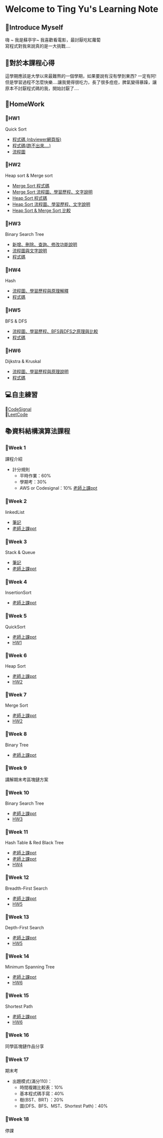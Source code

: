 # Welcome to Ting Yu's Learning Note
## 👩Introduce Myself
嗨 ~ 我是蘇亭宇~ 我喜歡看電影，最討厭吃紅蘿蔔          
寫程式對我來說真的是一大挑戰....

## 🙁對於本課程心得
這學期應該是大學以來最難熬的一個學期，如果要說有沒有學到東西? 一定有阿! 但是學習過程不怎麼快樂....讓我覺得很吃力，長了很多痘痘，脾氣變得暴躁，讓原本不討厭程式碼的我，開始討厭了.... 


## 🥯HomeWork
### 🐝HW1
Quick Sort
 * [程式碼 (nbviewer網頁版)](https://nbviewer.jupyter.org/github/stopraining/LearningNote/blob/master/HW1/HW1_QuickSort.ipynb)
 * [程式碼(跑不出來....)](https://github.com/stopraining/LearningNote/blob/master/HW1/HW1_QuickSort.ipynb)
 * [流程圖](https://github.com/stopraining/LearningNote/blob/master/HW1/hw1_%E6%B5%81%E7%A8%8B%E5%9C%96.jpeg)
### 🐝HW2
Heap sort & Merge sort
 * [Merge Sort 程式碼](https://github.com/stopraining/LearningNote/blob/master/HW2/merge_sort_06170117.py)
 * [Merge Sort 流程圖、學習歷程、文字說明](https://github.com/stopraining/LearningNote/blob/master/HW2/Merge%20Sort_%E6%B5%81%E7%A8%8B%E5%9C%96%E3%80%81%E6%96%87%E5%AD%97%E3%80%81%E5%AD%B8%E7%BF%92%E6%AD%B7%E7%A8%8B.md)
 * [Heap Sort 程式碼](https://github.com/stopraining/LearningNote/blob/master/HW2/heap_sort_06170107.py)
 * [Heap Sort 流程圖、學習歷程、文字說明](https://github.com/stopraining/LearningNote/blob/master/HW2/Heap%20Sort_%E6%B5%81%E7%A8%8B%E5%9C%96%E3%80%81%E6%96%87%E5%AD%97%E3%80%81%E5%AD%B8%E7%BF%92%E6%AD%B7%E7%A8%8B.md)
 * [Heap Sort & Merge Sort 比較](https://github.com/stopraining/LearningNote/blob/master/HW2/Heap%20Sort%20%26%20Merge%20Sort%E6%AF%94%E8%BC%83.md)
 ### 🐝HW3
 Binary Search Tree
 * [新增、刪除、查詢、修改功能說明](https://github.com/stopraining/LearningNote/blob/master/HW3/Binary%20Search%20Tree%20%E6%96%B0%E5%A2%9E%E3%80%81%E5%88%AA%E9%99%A4%E3%80%81%E6%9F%A5%E8%A9%A2%E3%80%81%E4%BF%AE%E6%94%B9%E5%8A%9F%E8%83%BD%E8%AA%AA%E6%98%8E.md)
 * [流程圖與文字說明](https://github.com/stopraining/LearningNote/blob/master/HW3/Binary%20Search%20Tree%20%E6%B5%81%E7%A8%8B%E5%9C%96%E3%80%81%E5%AD%B8%E7%BF%92%E6%AD%B7%E7%A8%8B%E8%88%87BST%E5%8E%9F%E7%90%86.md)
 * [程式碼](https://github.com/stopraining/LearningNote/blob/master/HW3/binary_search_tree_06170117.py) 
 ### 🐝HW4
 Hash
 * [流程圖、學習歷程與原理解釋](https://github.com/stopraining/LearningNote/blob/master/HW4/Hash%20Table%20%E6%B5%81%E7%A8%8B%E5%9C%96%E3%80%81%E5%AD%B8%E7%BF%92%E6%AD%B7%E7%A8%8B%E8%88%87Hash%E5%8E%9F%E7%90%86%E8%A7%A3%E9%87%8B.md)
 * [程式碼](https://github.com/stopraining/LearningNote/blob/master/HW4/hash_table_06170117.py)
 ### 🐝HW5
 BFS & DFS
 * [流程圖、學習歷程、BFS與DFS之原理與比較](https://github.com/stopraining/LearningNote/blob/master/HW5/%E6%B5%81%E7%A8%8B%E5%9C%96%E3%80%81%E5%AD%B8%E7%BF%92%E6%AD%B7%E7%A8%8B%E3%80%81BFS%E8%88%87DFS%E4%B9%8B%E5%8E%9F%E7%90%86%E8%88%87%E6%AF%94%E8%BC%83.md)
 * [程式碼](https://github.com/stopraining/LearningNote/blob/master/HW5/BFS_06170117.py)
### 🐝HW6
 Dijkstra & Kruskal
 * [流程圖、學習歷程與原理說明](https://github.com/stopraining/LearningNote/blob/master/HW6/Dijkstra%26Kruskal%E6%B5%81%E7%A8%8B%E5%9C%96%E3%80%81%E5%AD%B8%E7%BF%92%E6%AD%B7%E7%A8%8B%E8%88%87%E5%8E%9F%E7%90%86%E8%AA%AA%E6%98%8E.md)
 * [程式碼](https://github.com/stopraining/LearningNote/blob/master/HW6/Dijkstra_06170117.py)
 
## 💻自主練習
🐝[CodeSignal](https://github.com/stopraining/LearningNote/tree/master/CodeSignal)               
🐝[LeetCode](https://github.com/stopraining/LearningNote/tree/master/Leetcode)

## 📚資料結構演算法課程

### **🐝Week 1** 
課程介紹    
* 計分規則     
  * 平時作業：60%        
  * 學期考：30%
  * AWS or Codesignal：10%
[老師上課ppt](https://docs.google.com/presentation/d/e/2PACX-1vQyAFfgCNbBPBDWV_Xbahc2CtMBr_v-jfffAhaOWw2SntBRd2kJtLZZgdYoRfEZD7flCo4ilfO_msKX/pub?start=false&loop=false&delayms=3000&slide=id.g62828ec278_1_93)
### **🐝Week 2** 
linkedList                        
* [筆記](https://github.com/stopraining/LearningNote/blob/master/intro/Linked%20List.md)           
* [老師上課ppt](https://docs.google.com/presentation/d/e/2PACX-1vTB218-EdUZ5jpNz6Uv4TOZQc37Y281v128_aRcWC6EhkTQs5bS8fh7yysmcuzb9R2QPN6_PDshFWL_/pub?start=false&loop=false&delayms=3000&slide=id.p)
### **🐝Week 3**
Stack & Queue      
* [筆記](https://github.com/stopraining/LearningNote/blob/master/intro/Stack%20%26%20Queue.md)         
* [老師上課ppt](https://docs.google.com/presentation/d/e/2PACX-1vQ1hb79im0vqpApCttGnXAFRT8SqH9HQP0b_oyVRCV8SVyiHLkHJjidYGAfxkvq468QMumFIDdTeiB-/pub?start=false&loop=false&delayms=3000&slide=id.p)
### **🐝Week 4**      
InsertionSort             
* [老師上課ppt](https://docs.google.com/presentation/d/e/2PACX-1vQOTMDM-5-OUaGfnLUOFVgefFwSVRplSwnbicp0CXOQrB5H8RM_1Aq8o_4JxHlncEmhjvqk3tzcoB7s/pub?start=false&loop=false&delayms=3000&slide=id.p)
### **🐝Week 5**    
QuickSort              
* [老師上課ppt](https://docs.google.com/presentation/d/e/2PACX-1vSqz8sTxT4xyjgiz-htLvZd7FZ_5ZzgKf60pFEoNLU5S77JxrsGJ2vd15CdxlfLtT3g2aizHP-Ebk9b/pub?start=false&loop=false&delayms=3000&slide=id.p)            
* [HW1](https://github.com/stopraining/LearningNote/tree/master/HW1)
### **🐝Week 6**    
Heap Sort           
* [老師上課ppt](https://docs.google.com/presentation/d/e/2PACX-1vRAGwnUvg6BcXoML5u9f4gO6YKcz0vXf7bDnPho_S7mG5D0SBR78djt91RKUPMxqNfkVIcu3l5WCXPh/pub?start=false&loop=false&delayms=3000&slide=id.p)
* [HW2](https://github.com/stopraining/LearningNote/tree/master/HW2)
### **🐝Week 7**    
Merge Sort         
* [老師上課ppt](https://docs.google.com/presentation/d/e/2PACX-1vToxkEzc1H1RT5MI9G941KQFBC7GO_Efn95wTqXLEdr3LDBSNcQb-M46IOC-_RzZih6IBEwwy3rWQuE/pub?start=false&loop=false&delayms=3000&slide=id.p)           
* [HW2](https://github.com/stopraining/LearningNote/tree/master/HW2)
### **🐝Week 8**      
Binary Tree            
* [老師上課ppt](https://docs.google.com/presentation/d/e/2PACX-1vSC3P8sGElP48mJTjqT309470SmTFBwJXWsU9hTX2hg5tVpiG4yC703qA7ibPep-Qakmm2Mw_F-ScZh/pub?start=false&loop=false&delayms=3000&slide=id.p)
### **🐝Week 9**        
講解期末考區塊鏈方案        
### **🐝Week 10**      
Binary Search Tree         
* [老師上課ppt](https://docs.google.com/presentation/d/e/2PACX-1vQgUh73yvSdxAvMH50DHWJ5lsCX8-daMxtoltU9rYW7xCmqYz2A1wOv0Vcx_F9KO5ZUvZBv3IF1TjGi/pub?start=false&loop=false&delayms=3000&slide=id.p)               
* [HW3](https://github.com/stopraining/LearningNote/tree/master/HW3)
### **🐝Week 11**            
Hash Table & Red Black Tree       
* [老師上課ppt](https://docs.google.com/presentation/d/e/2PACX-1vT1HO9Nl475k2bR0l1x8_Tr4V5Wzx0BEqp9bpmHckvj8kTeJehhYVlOJUDVPhLQm6kjGCJ_sLMSBUw5/pub?start=false&loop=false&delayms=3000&slide=id.p)     
* [老師上課ppt](https://docs.google.com/presentation/d/e/2PACX-1vRxyJRARq0BNuGJq_o2cUHIXBWrRSZrAOyXOSt9qCTSjQtyp8XqFq3VuNn3gCt3sXenOZmWLqIjcyFs/pub?start=false&loop=false&delayms=3000&slide=id.p)    
* [HW4](https://github.com/stopraining/LearningNote/tree/master/HW4)
### **🐝Week 12**           
Breadth-First Search             
* [老師上課ppt](https://docs.google.com/presentation/d/e/2PACX-1vSYJYXUXvGAeTZ5fknxj_-EPm3zxgy4ITdImrXzy63Y-iZgs8uwVNmOaZlnx9fUNzsbo8kphvMTa0c4/pub?start=false&loop=false&delayms=3000&slide=id.p)        
* [HW5](https://github.com/stopraining/LearningNote/tree/master/HW5)
### **🐝Week 13**          
Depth-First Search            
* [老師上課ppt](https://docs.google.com/presentation/d/e/2PACX-1vTma_vOZyE70O23KWw4I4Y78aAaT5fJSTq7Mae912kCwka_u5ZMWPoo14D86-x-57kZPbb6hAGktSW4/pub?start=false&loop=false&delayms=3000&slide=id.p)        
* [HW5](https://github.com/stopraining/LearningNote/tree/master/HW5)
### **🐝Week 14**          
Minimum Spanning Tree            
* [老師上課ppt](https://docs.google.com/presentation/d/e/2PACX-1vTorNDEyhYA4ZAt5jEqOmFs2cQiUAYvkTp-R0DOn9B3c1MuUecV-a1wNakFIrJxA6AoUFGzbl3OQBIJ/pub?start=false&loop=false&delayms=3000&slide=id.p)         
* [HW6](https://github.com/stopraining/LearningNote/tree/master/HW6) 
### **🐝Week 15**            
Shortest Path              

* [老師上課ppt](https://docs.google.com/presentation/d/e/2PACX-1vTgHO5AkHJS6iN6bnnBMMdHv6E4rabnrC0KwyTRfjad8Ab3IQjbnGvZuQOjDC9t7nKqeroiwcuasJrI/pub?start=false&loop=false&delayms=3000&slide=id.p)
* [HW6](https://github.com/stopraining/LearningNote/tree/master/HW6) 
### **🐝Week 16**            
同學區塊鏈作品分享
### **🐝Week 17** 
期末考    
* 出題模式(滿分110)：
  * 時間複雜比較表：10%
  * 基本程式碼手寫：40%    
  * 樹(BST、BRT) ：20%
  * 圖(DFS、BFS、MST、Shortest Path)：40%
### **🐝Week 18**           
停課


